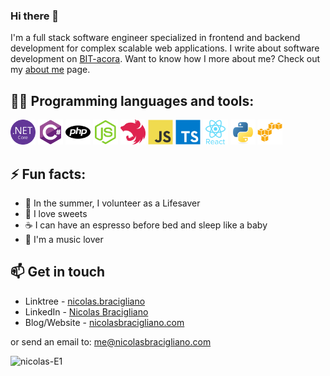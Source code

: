 ### Hi there 👋

I'm a full stack software engineer specialized in frontend and backend development for complex scalable web applications. I write about software development on [BIT-acora](https://nicolasbracigliano.com). Want to know how I more about me? Check out my [about me](https://nicolasbracigliano.com/index.php/about-me/) page.

## 👨‍💻 Programming languages and tools: 

<p>
  <img src="https://raw.githubusercontent.com/devicons/devicon/master/icons/dotnetcore/dotnetcore-original.svg" alt=".NET Core" width="40" height="40"/>
  <img src="https://raw.githubusercontent.com/devicons/devicon/master/icons/csharp/csharp-original.svg" alt="C#" width="40" height="40"/>
  <img src="https://raw.githubusercontent.com/devicons/devicon/master/icons/php/php-plain.svg" alt="PHP" width="40" height="40"/>
  <img src="https://raw.githubusercontent.com/devicons/devicon/master/icons/nodejs/nodejs-original.svg" alt="nodejs" width="40" height="40"/>
  <img src="https://raw.githubusercontent.com/devicons/devicon/master/icons/nestjs/nestjs-plain.svg" alt="NestJS" width="40" height="40"/>
  <img src="https://raw.githubusercontent.com/devicons/devicon/master/icons/javascript/javascript-original.svg" alt="javascript" width="40" height="40"/>
  <img src="https://raw.githubusercontent.com/devicons/devicon/master/icons/typescript/typescript-original.svg" alt="typescript" width="40" height="40"/>
  <img src="https://raw.githubusercontent.com/devicons/devicon/master/icons/react/react-original-wordmark.svg" alt="react" width="40" height="40"/>
  <img src="https://raw.githubusercontent.com/devicons/devicon/master/icons/python/python-original.svg" alt="python" width="40" height="40"/>
  <img src="https://raw.githubusercontent.com/devicons/devicon/master/icons/amazonwebservices/amazonwebservices-original.svg" alt="AWS" width="40" height="40"/>
</p>

## ⚡ Fun facts: 
- 🛟 In the summer, I volunteer as a Lifesaver
- 🍫 I love sweets
- ☕️ I can have an espresso before bed and sleep like a baby
- 🎵 I'm a music lover

## 📫 Get in touch
- Linktree - [nicolas.bracigliano](https://linktr.ee/nicolas.bracigliano)
- LinkedIn - [Nicolas Bracigliano](https://au.linkedin.com/in/nicolasbracigliano)
- Blog/Website - [nicolasbracigliano.com](https://nicolasbracigliano.com)

or send an email to: me@nicolasbracigliano.com

![nicolas-E1](https://github-readme-stats.vercel.app/api?username=nicolas-E1&show_icons=true)
